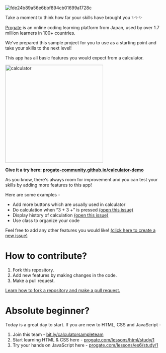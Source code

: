 ![fde24b89a56e6bbf894cb01699a1728c](https://user-images.githubusercontent.com/10005645/87940683-9ec8b100-cab7-11ea-9624-012fa3109723.gif)

Take a moment to think how far your skills have brought you ✨✨✨

[Progate](http://progate.com) is an online coding learning platform from Japan, used by over 1.7 million learners in 100+ countries.

We've prepared this sample project for you to use as a starting point and take your skills to the next level!

This app has all basic features you would expect from a calculator.

<img width="311" alt="calculator" src="https://user-images.githubusercontent.com/10005645/94406684-04a87780-0190-11eb-957d-a91c7438b3b0.png">

**Give it a try here: [progate-community.github.io/calculator-demo](https://progate-community.github.io/calculator-demo)**

As you know, there's always room for improvement and you can test your skills by adding more features to this app!

Here are some examples -

- Add more buttons which are usually used in calculator
- Do calculation when “3	+ 3 +” is pressed [(open this issue)](https://github.com/Progate-Community/calculator-demo/issues/2)
- Display history of calculation [(open this issue)](https://github.com/Progate-Community/calculator-demo/issues/1)
- Use class to organize your code

Feel free to add any other features you would like! [(click here to create a new issue)](https://github.com/Progate-Community/calculator-demo/issues/new/choose)

# How to contribute?

1. Fork this repository.
2. Add new features by making changes in the code.
3. Make a pull request.

[Learn how to fork a repository and make a pull request.](https://guides.github.com/activities/forking/)

# Absolute beginner?

Today is a great day to start. If you are new to HTML, CSS and JavaScript - 

1. Join this team - [bit.ly/calculatorsampleteam](https://bit.ly/calculatorsampleteam)
2. Start learning HTML & CSS here - [progate.com/lessons/html/study/1](https://progate.com/lessons/html/study/1)
3. Try your hands on JavaScript here - [progate.com/lessons/es6/study/1](https://progate.com/lessons/es6/study/1)

